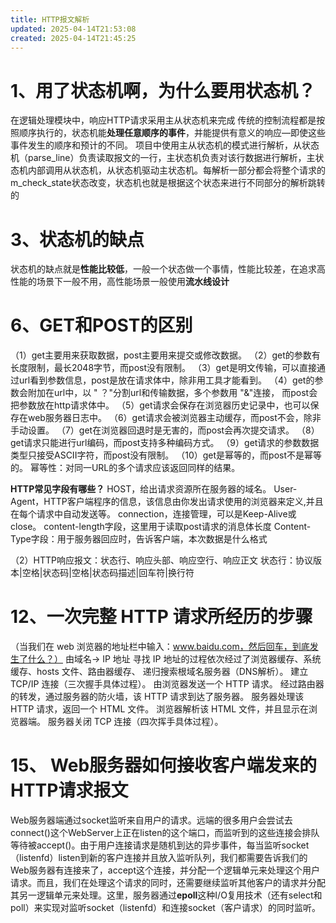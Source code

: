 ```yaml
---
title: HTTP报文解析
updated: 2025-04-14T21:53:08
created: 2025-04-14T21:45:25
---
```


# 1、用了状态机啊，为什么要用状态机？
在逻辑处理模块中，响应HTTP请求采用主从状态机来完成
传统的控制流程都是按照顺序执行的，状态机能**处理任意顺序的事件**，并能提供有意义的响应—即使这些事件发生的顺序和预计的不同。
项目中使用主从状态机的模式进行解析，从状态机（parse_line）负责读取报文的一行，主状态机负责对该行数据进行解析，主状态机内部调用从状态机，从状态机驱动主状态机。每解析一部分都会将整个请求的m_check_state状态改变，状态机也就是根据这个状态来进行不同部分的解析跳转的

# 3、状态机的缺点
状态机的缺点就是**性能比较低**，一般一个状态做一个事情，性能比较差，在追求高性能的场景下一般不用，高性能场景一般使用**流水线设计**

# 6、GET和POST的区别
（1）get主要用来获取数据，post主要用来提交或修改数据。
（2）get的参数有长度限制，最长2048字节，而post没有限制。
（3）get是明文传输，可以直接通过url看到参数信息，post是放在请求体中，除非用工具才能看到。
（4）get的参数会附加在url中，以 " ？"分割url和传输数据，多个参数用 "&"连接， 而post会把参数放在http请求体中。
（5）get请求会保存在浏览器历史记录中，也可以保存在web服务器日志中。 （6）get请求会被浏览器主动缓存，而post不会，除非手动设置。
（7）get在浏览器回退时是无害的，而post会再次提交请求。
（8）get请求只能进行url编码，而post支持多种编码方式。
（9）get请求的参数数据类型只接受ASCII字符，而post没有限制。
（10）get是幂等的，而post不是幂等的。 幂等性：对同一URL的多个请求应该返回同样的结果。

**HTTP常见字段有哪些？**
HOST，给出请求资源所在服务器的域名。
 User-Agent，HTTP客户端程序的信息，该信息由你发出请求使用的浏览器来定义,并且在每个请求中自动发送等。
 connection，连接管理，可以是Keep-Alive或close。
 content-length字段，这里用于读取post请求的消息体长度
Content-Type字段：用于服务器回应时，告诉客户端，本次数据是什么格式

（2）HTTP响应报文：状态行、响应头部、响应空行、响应正文
状态行：协议版本\|空格\|状态码\|空格\|状态码描述\|回车符\|换行符

# 12、一次完整 HTTP 请求所经历的步骤
（当我们在 web 浏览器的地址栏中输入：www.baidu.com，然后回车，到底发生了什么？）
由域名→ IP 地址 寻找 IP 地址的过程依次经过了浏览器缓存、系统缓存、hosts 文件、路由器缓存、 递归搜索根域名服务器（DNS解析）。
建立 TCP/IP 连接（三次握手具体过程）。
由浏览器发送一个 HTTP 请求。
经过路由器的转发，通过服务器的防火墙，该 HTTP 请求到达了服务器。
服务器处理该 HTTP 请求，返回一个 HTML 文件。
浏览器解析该 HTML 文件，并且显示在浏览器端。
服务器关闭 TCP 连接（四次挥手具体过程）。

# 15、 Web服务器如何接收客户端发来的HTTP请求报文
Web服务器端通过socket监听来自用户的请求。远端的很多用户会尝试去connect()这个WebServer上正在listen的这个端口，而监听到的这些连接会排队等待被accept()。由于用户连接请求是随机到达的异步事件，每当监听socket（listenfd）listen到新的客户连接并且放入监听队列，我们都需要告诉我们的Web服务器有连接来了，accept这个连接，并分配一个逻辑单元来处理这个用户请求。而且，我们在处理这个请求的同时，还需要继续监听其他客户的请求并分配其另一逻辑单元来处理。这里，服务器通过**epoll**这种I/O复用技术（还有select和poll）来实现对监听socket（listenfd）和连接socket（客户请求）的同时监听。

